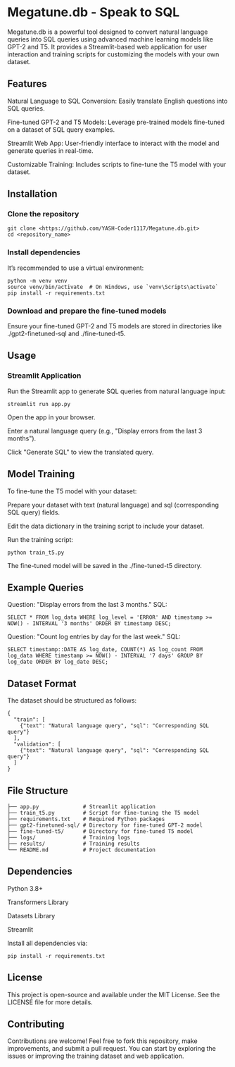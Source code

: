 # Megatune.db - Speak to SQL
Megatune.db is a powerful tool designed to convert natural language queries into SQL queries using advanced machine learning models like GPT-2 and T5. It provides a Streamlit-based web application for user interaction and training scripts for customizing the models with your own dataset.

## Features
Natural Language to SQL Conversion: Easily translate English questions into SQL queries.

Fine-tuned GPT-2 and T5 Models: Leverage pre-trained models fine-tuned on a dataset of SQL query examples.

Streamlit Web App: User-friendly interface to interact with the model and generate queries in real-time.

Customizable Training: Includes scripts to fine-tune the T5 model with your dataset.

## Installation

 ### Clone the repository

```
git clone <https://github.com/YASH-Coder1117/Megatune.db.git>
cd <repository_name>
```

### Install dependencies
It’s recommended to use a virtual environment:

```
python -m venv venv
source venv/bin/activate  # On Windows, use `venv\Scripts\activate`
pip install -r requirements.txt
```

### Download and prepare the fine-tuned models

Ensure your fine-tuned GPT-2 and T5 models are stored in directories like ./gpt2-finetuned-sql and ./fine-tuned-t5.

## Usage

### Streamlit Application

Run the Streamlit app to generate SQL queries from natural language input:

```
streamlit run app.py
```
Open the app in your browser.

Enter a natural language query (e.g., "Display errors from the last 3 months").

Click "Generate SQL" to view the translated query.

## Model Training

To fine-tune the T5 model with your dataset:

Prepare your dataset with text (natural language) and sql (corresponding SQL query) fields.

Edit the data dictionary in the training script to include your dataset.

Run the training script:

```
python train_t5.py
```
The fine-tuned model will be saved in the ./fine-tuned-t5 directory.

## Example Queries

Question: "Display errors from the last 3 months." SQL:

```
SELECT * FROM log_data WHERE log_level = 'ERROR' AND timestamp >= NOW() - INTERVAL '3 months' ORDER BY timestamp DESC;
```

Question: "Count log entries by day for the last week." SQL:

```
SELECT timestamp::DATE AS log_date, COUNT(*) AS log_count FROM log_data WHERE timestamp >= NOW() - INTERVAL '7 days' GROUP BY log_date ORDER BY log_date DESC;
```

## Dataset Format

The dataset should be structured as follows:

```
{
  "train": [
    {"text": "Natural language query", "sql": "Corresponding SQL query"}
  ],
  "validation": [
    {"text": "Natural language query", "sql": "Corresponding SQL query"}
  ]
}
```

## File Structure
```
├── app.py              # Streamlit application
├── train_t5.py         # Script for fine-tuning the T5 model
├── requirements.txt    # Required Python packages
├── gpt2-finetuned-sql/ # Directory for fine-tuned GPT-2 model
├── fine-tuned-t5/      # Directory for fine-tuned T5 model
├── logs/               # Training logs
├── results/            # Training results
└── README.md           # Project documentation
```

## Dependencies
Python 3.8+

Transformers Library

Datasets Library

Streamlit

Install all dependencies via:

```
pip install -r requirements.txt
```

## License
This project is open-source and available under the MIT License. See the LICENSE file for more details.

## Contributing
Contributions are welcome! Feel free to fork this repository, make improvements, and submit a pull request. You can start by exploring the issues or improving the training dataset and web application.

